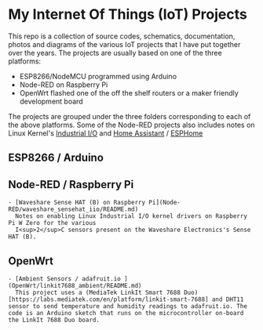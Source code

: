 # My Internet Of Things (IoT) Projects

This repo is a collection of source codes, schematics, documentation, photos and diagrams of the various IoT
projects that I have put together over the years. The projects are usually based on one of the three platforms:

 - ESP8266/NodeMCU programmed using Arduino
 - Node-RED on Raspberry Pi
 - OpenWrt flashed one of the off the shelf routers or a maker friendly development board

The projects are grouped under the three folders corresponding to each of the above platforms.
Some of the Node-RED projects also includes notes on Linux Kernel's [Industrial I/O](https://www.kernel.org/doc/html/latest/driver-api/iio/index.html) and [Home Assistant](https://www.home-assistant.io/) / [ESPHome](https://esphome.io/)

## ESP8266 / Arduino

## Node-RED / Raspberry Pi

	- [Waveshare Sense HAT (B) on Raspberry Pi](Node-RED/waveshare_sensehat_iio/README.md)  
	  Notes on enabling Linux Industrial I/O kernel drivers on Raspberry Pi W Zero for the various
	  I<sup>2</sup>C sensors present on the Waveshare Electronics's Sense HAT (B).


## OpenWrt

	- [Ambient Sensors / adafruit.io ](OpenWrt/linkit7688_ambient/README.md)  
	  This project uses a (MediaTek LinkIt Smart 7688 Duo)[https://labs.mediatek.com/en/platform/linkit-smart-7688] and DHT11 sensor to send temperature and humidity readings to adafruit.io. The code is an Arduino sketch that runs on the microcontroller on-board the LinkIt 7688 Duo board.

